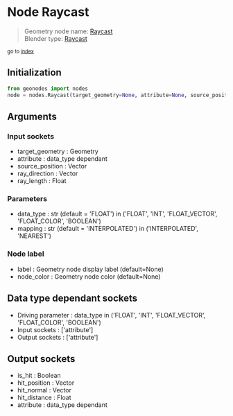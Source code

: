 
# Node Raycast

> Geometry node name: [Raycast](https://docs.blender.org/manual/en/latest/modeling/geometry_nodes/geometry/raycast.html)<br>
  Blender type: [Raycast](https://docs.blender.org/api/current/bpy.types.GeometryNodeRaycast.html)
  
<sub>go to [index](../index.md)</sub>

## Initialization

```python
from geonodes import nodes
node = nodes.Raycast(target_geometry=None, attribute=None, source_position=None, ray_direction=None, ray_length=None, data_type='FLOAT', mapping='INTERPOLATED', label=None, node_color=None)
```



## Arguments


### Input sockets

- target_geometry : Geometry
- attribute : data_type dependant
- source_position : Vector
- ray_direction : Vector
- ray_length : Float

### Parameters

- data_type : str (default = 'FLOAT') in ('FLOAT', 'INT', 'FLOAT_VECTOR', 'FLOAT_COLOR', 'BOOLEAN')
- mapping : str (default = 'INTERPOLATED') in ('INTERPOLATED', 'NEAREST')

### Node label

- label : Geometry node display label (default=None)
- node_color : Geometry node color (default=None)

## Data type dependant sockets

- Driving parameter : data_type in ('FLOAT', 'INT', 'FLOAT_VECTOR', 'FLOAT_COLOR', 'BOOLEAN')
- Input sockets  : ['attribute']
- Output sockets : ['attribute']   
  
  

## Output sockets

- is_hit : Boolean
- hit_position : Vector
- hit_normal : Vector
- hit_distance : Float
- attribute : data_type dependant
